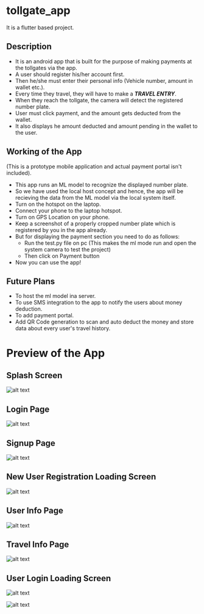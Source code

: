 # tollgate_app

It is a flutter based project.

## Description

- It is an android app that is built for the purpose of making payments at the tollgates via the app.
- A user should register his/her account first.
- Then he/she must enter their personal info (Vehicle number, amount in wallet etc.).
- Every time they travel, they will have to make a ***TRAVEL ENTRY***.
- When they reach the tollgate, the camera will detect the registered number plate.
- User must click payment, and the amount gets deducted from the wallet.
- It also displays he amount deducted and amount pending in the wallet to the user.

## Working of the App
(This is a prototype mobile application and actual payment portal isn't included).
- This app runs an ML model to recognize the displayed number plate.
- So we have used the local host concept and hence, the app will be recieving the data from the ML model via the local system itself.
- Turn on the hotspot on the laptop.
- Connect your phone to the laptop hotspot.
- Turn on GPS Location on your phone.
- Keep a screenshot of a properly cropped number plate which is registered by you in the app already.
- But for displaying the payment section you need to do as follows:
  - Run the test.py file on pc (This makes the ml mode run and open the system camera to test the project)
  - Then click on Payment button
- Now you can use the app!

## Future Plans
- To host the ml model ina server.
- To use SMS integration to the app to notify the users about money deduction.
- To add payment portal.
- Add QR Code generation to scan and auto deduct the money and store data about every user's travel history.

# Preview of the App

## Splash Screen
![alt text](https://github.com/PSSubramanya/tollgate-app/blob/master/assets/images/1.jpeg)

## Login Page
![alt text](https://github.com/PSSubramanya/tollgate-app/blob/master/assets/images/2.jpeg)

## Signup Page
![alt text](https://github.com/PSSubramanya/tollgate-app/blob/master/assets/images/3.jpeg)

## New User Registration Loading Screen
![alt text](https://github.com/PSSubramanya/tollgate-app/blob/master/assets/images/4.jpeg)

## User Info Page
![alt text](https://github.com/PSSubramanya/tollgate-app/blob/master/assets/images/5.jpeg)

## Travel Info Page
![alt text](https://github.com/PSSubramanya/tollgate-app/blob/master/assets/images/6.jpeg)

## User Login Loading Screen
![alt text](https://github.com/PSSubramanya/tollgate-app/blob/master/assets/images/7.jpeg)

![alt text](https://github.com/PSSubramanya/tollgate-app/blob/master/assets/images/8.jpeg)
